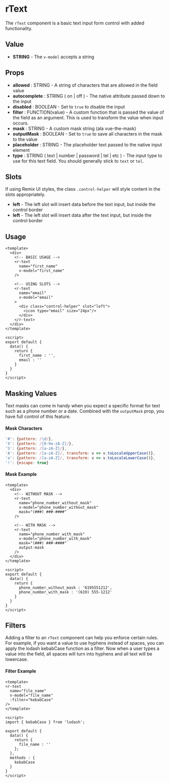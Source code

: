 # rText
The `rText` component is a basic text input form control with added functionality.

## Value
* **STRING** - The `v-model` accepts a string

## Props
* **allowed** : STRING - A string of characters that are allowed in the field value
* **autocomplete** : STRING ( on | off ) - The native attribute passed down to the input
* **disabled** : BOOLEAN - Set to `true` to disable the input
* **filter** : FUNCTION(value) - A custom function that is passed the value of the field as an argument. This is used to transform the value when input occurs.
* **mask** : STRING - A custom mask string (ala vue-the-mask)
* **outputMask** : BOOLEAN - Set to `true` to save all characters in the mask to the value
* **placeholder** : STRING - The placeholder text passed to the native input element
* **type** : STRING ( text | number | password | tel | etc ) - The input type to use for this text field. You should generally stick to `text` or `tel`.

## Slots
If using Remix UI styles, the class `.control-helper` will style content in the slots appropriately.
* **left** - The left slot will insert data before the text input, but inside the control border
* **left** - The left slot will insert data after the text input, but inside the control border

## Usage
```vue
<template>
  <div>
    <!-- BASIC USAGE -->
    <r-text
      name="first_name"
      v-model="first_name"
    />

    <!-- USING SLOTS -->
    <r-text
      name="email"
      v-model="email"
    >
      <div class="control-helper" slot="left">
        <icon type="email" size="24px"/>
      </div>
    </r-text>
  </div>
</template>

<script>
export default {
  data() {
    return {
      first_name : '',
      email : ''
    }
  }
}
</script>
```

## Masking Values
Text masks can come in handy when you expect a specific format for text such as a phone number or a date. Combined with the `outputMask` prop, you have full control of this feature.

#### Mask Characters
```js
'#': {pattern: /\d/},
'X': {pattern: /[0-9a-zA-Z]/},
'S': {pattern: /[a-zA-Z]/},
'A': {pattern: /[a-zA-Z]/, transform: v => v.toLocaleUpperCase()},
'a': {pattern: /[a-zA-Z]/, transform: v => v.toLocaleLowerCase()},
'!': {escape: true}
```

#### Mask Example
```vue
<template>
  <div>
    <!-- WITHOUT MASK -->
    <r-text
      name="phone_number_without_mask"
      v-model="phone_number_without_mask"
      mask="(###) ###-####"
    />

    <!-- WITH MASK -->
    <r-text
      name="phone_number_with_mask"
      v-model="phone_number_with_mask"
      mask="(###) ###-####"
      output-mask
    />
  </div>
</template>

<script>
export default {
  data() {
    return {
      phone_number_without_mask : '6195551212',
      phone_number_with_mask : '(619) 555-1212'
    }
  }
}
</script>
```

## Filters
Adding a filter to an `rText` component can help you enforce certain rules. For example, if you want a value to use hyphens instead of spaces, you can apply the lodash kebabCase function as a filter. Now when a user types a value into the field, all spaces will turn into hyphens and all text will be lowercase.

#### Filter Example
```vue
<template>
<r-text
  name="file_name"
  v-model="file_name"
  :filter="kebabCase"
/>
</template>

<script>
import { kebabCase } from 'lodash';

export default {
  data() {
    return {
      file_name : ''
    };
  },
  methods : {
    kebabCase
  }
}
</script>
```